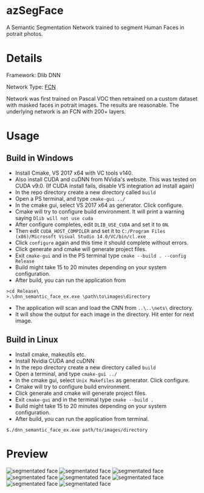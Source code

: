 # azSegFace
A Semantic Segmentation Network trained to segment Human Faces in potrait photos.

# Details
Framework: Dlib DNN

Network Type: [FCN](https://people.eecs.berkeley.edu/~jonlong/long_shelhamer_fcn.pdf)

Network was first trained on Pascal VOC then retrained on a custom dataset with masked faces in potrait images.  The results are reasonable.
The underlying network is an FCN with 200+ layers.

# Usage

## Build in Windows

* Install Cmake, VS 2017 x64 with VC tools v140.  
* Also install CUDA and cuDNN from NVidia's website. This was tested on CUDA v9.0. (If CUDA install fails, disable VS integration ad install again)
* In the repo directory create a new directory called `build` 
* Open a PS terminal, and type `cmake-gui ../`
* In the cmake gui, select VS 2017 x64 as generator. Click configure.
* Cmake will try to configure build environment.  It will print a warning saying `Dlib will not use cuda`
* After configure completes, edit `DLIB_USE_CUDA` and set it to `ON`.  
* Then edit `CUDA_HOST_COMPILER` and set it to `C:/Program Files (x86)/Microsoft Visual Studio 14.0/VC/bin/cl.exe`
* Click `configure` again and this time it should complete without errors.
* Click generate and cmake will generate project files.
* Exit `cmake-gui` and in the PS terminal type `cmake --build . --config Release`
* Build might take 15 to 20 minutes depending on your system configuration.
* After build, you can run the application from 

```
>cd Release\
>.\dnn_semantic_face_ex.exe \path\to\images\directory
```
* The application will scan and load the CNN from `..\..\nets\` directory.
* It will show the output for each image in the directory.  Hit enter for next image.

## Build in Linux

* Install cmake, makeutils etc.
* Install Nvidia CUDA and cuDNN
* In the repo directory create a new directory called `build` 
* Open a terminal, and type `cmake-gui ../`
* In the cmake gui, select `Unix Makefiles` as generator. Click configure.
* Cmake will try to configure build environment. 
* Click generate and cmake will generate project files.
* Exit `cmake-gui` and in the terminal type `cmake --build .`
* Build might take 15 to 20 minutes depending on your system configuration.
* After build, you can run the application from terminal.


```
$./dnn_semantic_face_ex.exe path/to/images/directory
```
# Preview

![segmentated face](https://github.com/azmathmoosa/azSegFace/blob/master/pics/1.PNG)
![segmentated face](https://github.com/azmathmoosa/azSegFace/blob/master/pics/2.PNG)
![segmentated face](https://github.com/azmathmoosa/azSegFace/blob/master/pics/3.PNG)
![segmentated face](https://github.com/azmathmoosa/azSegFace/blob/master/pics/4.PNG)
![segmentated face](https://github.com/azmathmoosa/azSegFace/blob/master/pics/5.PNG)
![segmentated face](https://github.com/azmathmoosa/azSegFace/blob/master/pics/6.PNG)
![segmentated face](https://github.com/azmathmoosa/azSegFace/blob/master/pics/7.PNG)
![segmentated face](https://github.com/azmathmoosa/azSegFace/blob/master/pics/8.PNG)
